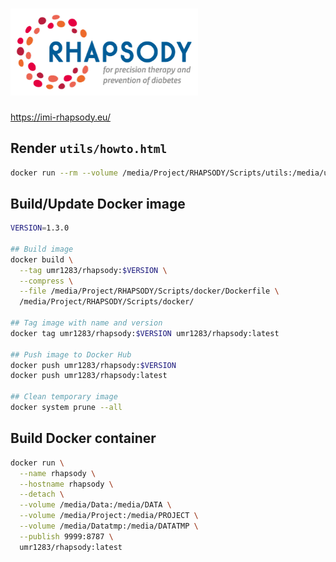 # <img src="docs/RHAPSODY_Logo_WEB_Color.png" width="300" />

https://imi-rhapsody.eu/

## Render `utils/howto.html`
``` sh
docker run --rm --volume /media/Project/RHAPSODY/Scripts/utils:/media/utils umr1283/rhapsody:latest Rscript -e 'rmarkdown::render("/media/utils/howto.Rmd", encoding = "UTF-8")'
```

## Build/Update Docker image
``` sh
VERSION=1.3.0

## Build image
docker build \
  --tag umr1283/rhapsody:$VERSION \
  --compress \
  --file /media/Project/RHAPSODY/Scripts/docker/Dockerfile \
  /media/Project/RHAPSODY/Scripts/docker/

## Tag image with name and version
docker tag umr1283/rhapsody:$VERSION umr1283/rhapsody:latest

## Push image to Docker Hub
docker push umr1283/rhapsody:$VERSION
docker push umr1283/rhapsody:latest

## Clean temporary image
docker system prune --all
```
 
## Build Docker container
``` sh
docker run \
  --name rhapsody \
  --hostname rhapsody \
  --detach \
  --volume /media/Data:/media/DATA \
  --volume /media/Project:/media/PROJECT \
  --volume /media/Datatmp:/media/DATATMP \
  --publish 9999:8787 \
  umr1283/rhapsody:latest
```
